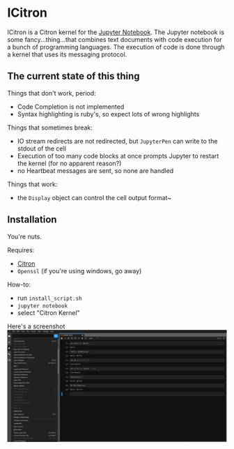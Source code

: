 # ICitron

ICitron is a Citron kernel for the [Jupyter Notebook]().
The Jupyter notebook is some fancy...thing...that combines text documents with code execution for a bunch of programming languages.
The execution of code is done through a kernel that uses its messaging protocol.

## The current state of this thing

Things that don't work, period:
+ Code Completion is not implemented
+ Syntax highlighting is ruby's, so expect lots of wrong highlights


Things that sometimes break:
+ IO stream redirects are not redirected, but `JupyterPen` can write to the stdout of the cell
+ Execution of too many code blocks at once prompts Jupyter to restart the kernel (for no apparent reason?)
+ no Heartbeat messages are sent, so none are handled


Things that work:
+ the `Display` object can control the cell output format~

## Installation
You're nuts.

Requires:

+ [Citron](https://github.com/alimpfard/citron)
+ `Openssl` (if you're using windows, go away)

How-to:
+ run `install_script.sh`
+ `jupyter notebook` 
+ select "Citron Kernel"

Here's a screenshot
![Screenshot: Hello](images/screenshot-hello.png)
